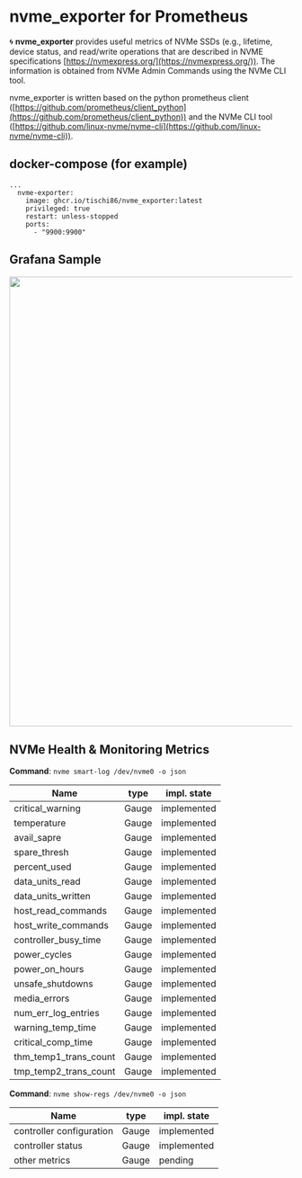 # nvme_exporter for Prometheus
:cyclone: **nvme_exporter** provides useful metrics of NVMe SSDs (e.g., lifetime, device status, and read/write operations that are described in NVME specifications [https://nvmexpress.org/](https://nvmexpress.org/)).  The information is obtained from NVMe Admin Commands using the NVMe CLI tool.  

nvme_exporter is written based on the python prometheus client ([https://github.com/prometheus/client_python](https://github.com/prometheus/client_python)) and the NVMe CLI tool ([https://github.com/linux-nvme/nvme-cli](https://github.com/linux-nvme/nvme-cli)).


## docker-compose (for example)
```
...
  nvme-exporter:
    image: ghcr.io/tischi86/nvme_exporter:latest
    privileged: true
    restart: unless-stopped
    ports:
      - "9900:9900"
```
## Grafana Sample
<img src="https://github.com/yongseokoh/nvme_exporter/blob/dev-0.1/sample/grafana_nvme_export.png?raw=true" target="_blank" width="800">

## NVMe Health & Monitoring Metrics

**Command**: `nvme smart-log /dev/nvme0 -o json`

| Name                                               | type     | impl. state |
| -------------------------------------------------- | -------- | ------------|
| critical_warning                                   | Gauge    | implemented |
| temperature                                        | Gauge    | implemented |
| avail_sapre                                        | Gauge    | implemented |
| spare_thresh                                       | Gauge    | implemented |
| percent_used                                       | Gauge    | implemented |
| data_units_read                                    | Gauge    | implemented |
| data_units_written                                 | Gauge    | implemented |
| host_read_commands                                 | Gauge    | implemented |
| host_write_commands                                | Gauge    | implemented |
| controller_busy_time                               | Gauge    | implemented |
| power_cycles                                       | Gauge    | implemented |
| power_on_hours                                     | Gauge    | implemented |
| unsafe_shutdowns                                   | Gauge    | implemented |
| media_errors                                       | Gauge    | implemented |
| num_err_log_entries                                | Gauge    | implemented |
| warning_temp_time                                  | Gauge    | implemented |
| critical_comp_time                                 | Gauge    | implemented |
| thm_temp1_trans_count                              | Gauge    | implemented |
| tmp_temp2_trans_count                              | Gauge    | implemented |

**Command**: `nvme show-regs /dev/nvme0 -o json`

| Name                                               | type     | impl. state |
| -------------------------------------------------- | -------- | ------------|
| controller configuration                           | Gauge    | implemented |
| controller status                                  | Gauge    | implemented |
| other metrics                                      | Gauge    | pending     |
